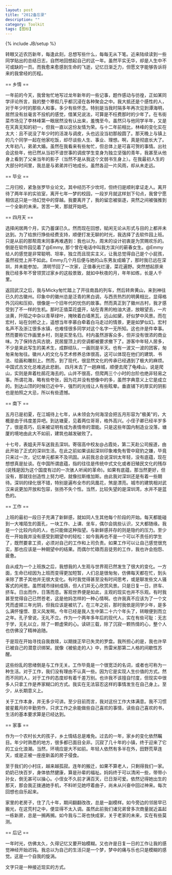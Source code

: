 ```yaml
---
layout: post
title: "2012备忘录"
description: ""
category: Toolkit
tags: [图标]
---
```

{% include JB/setup %}

转眼又近农历新年，每逢此刻，总想写些什么，每每无从下笔。近来陆续读到一些同学贴出的总结日志，自然地回想起自己的这一年。虽然平实无华，却是人生中不可或缺的一页。而我愈来愈感到生命的飞逝，记忆日渐乏力，但愿文字能够告诉将来的我曾经的历程。

== 乡情 ==

一年前的今天，我曾匆忙地写过龙年新年的一些记事，题作感动与彷徨，正如某同学评论所言，我的整个寒假几乎都沉浸在各种聚会之中。我大抵还是个感性的人，对于年少时的那些人和事，多少有些怀念。特别是当我时隔多年再次见到谭海明，居然没有丝毫言不投机的感觉，借某兄说法，可算是不枉费那时的少年了。在韦街菜市场见了李林峰第一眼居然没有认出来，羞愧至今。虽然只与他同学半年，又是在天真无知的初一，但我一直以这份友情为荣。与十二年前相比，林峰的变化实在太大：且不说没了年少时的活泼与调皮，头也远没当初那般圆了。那天晚上与镇上的几个同学一起在他家吃饭，却尽谈些人生、事业、理想。啊，真是彻底长大了。大年初八，弟弟大婚。虽然在我看来有些匆忙，但总体上是可喜可贺的事情。出社会这些年，他已然从当初不谙世事的调皮学生变身为独立坚强的青年，我甚至从他身上看到了父亲当年的影子（当然不是从我这个文弱书生身上）。在我最初人生的大部分时间里，我总是与弟弟并行地成长。虽然各迎一片风雨，却从未走远。

== 毕业 ==

二月归校，紧急张罗毕业论文。其中经历不少坎坷，但终归是顺利拿证走人。离开待了两年半的实验室，离开七年一梦的校园，一段岁月就这样划下句点，我曾宁愿相信这只是一场幻觉中的穿越。我要离开了，我的留恋被驱逐，突然之间被强推到一个全新的未来。苦苦一笑，那就开始吧。

== 四月天 ==

选择闲居两个月，实乃蓄谋已久。然而现在回想，赋闲无论从形式与目的上都并未达到。为了给旅行挣些经费支持，顺便打发无聊的时光，我选择了去软件园上班。只是从前的那帮周末同事再难遇到：我也以为，周末的设计初衷是为赏赐欢乐的。倒是在软件园见着了@Emmy, 那个曾在电话中叫我方滨兴的蕲春女生。@Emmy给人的感觉是非常聪明、坦率，独立而且现实主义，让我总觉得自己是个小屁孩，虽然视觉上并不如此。Emmy几个月后便与她的山东男友成婚了，那时我已远在深圳，并未能参加，
清明节回了一次家，正值春光烂漫，菜花遍野。突然想起原来我已经多年不曾领赏过家乡的这般景致，就如中秋夜的月，年年如练，长是人千里。

返回武汉之后，我与Micky匆忙踏上了开往南昌的列车，然后转奔黄山，来到神往已久的古徽州。印象中的徽州总是泛青的黑白调，与西贡热烈的明黄相比，显得格外沉闷和压抑，很像是一个旧年代的忧伤的故事。然而真正到了徽州古村，我才感受到了不一样的生机。那时正值菜花盛开，站在青黑的柏油大道，放眼望去，一片淡黄，阡陌之中杂以青草绿叶，掩映着白墙黑瓦，远山如黛，好似梦中风景。而在宏村，站在剑桥之上，遥想当年李慕白牵着白马走过的情景，更是如梦似幻。宏村名声不及浙江很多水镇，也难怪很多同学对这个名字一无所知。这也许是件幸事。然而要称它作画里乡村，则是实至名归。村内虽然游客众多，但并没有很浓的商业味。为了保持古风古貌，民居屋顶上的空调都被要求撤下了。游客中年轻人居多，不少是来此写生的美术生，成群结队，一画则是半天。也有一波又一波的团客，匆匆来匆匆往。徽州人的文化与艺术修养总体很高，这可以体现在他们的建筑、书法、绘画和雕刻上。然而，到了现代，很显然文化的传承已经遇到了极大的麻烦。中国式古文化总难逃此悲剧。
四月末去了一趟麻城，顺便去爬了龟峰山，说是爬山，实则是奔着杜鹃花海去的。山并不很高，但爬两三个小时的台阶也绝非轻易之事。所谓花海，略有些夸张，因为花并没有想像中的多，虽然字典意义上它是成立的。到达山顶的时候已近中午，强烈的光线让人有些眩晕。垂直铺下的厚实的阴影也是拍照之大忌，所以有些遗憾。

== 南下 ==

五月已是初夏，在江城待上七年，从未领会为何海涅会把五月形容为"极美"的，大概是由于纬度差异吧。到达塘夏，见着两位哥哥，格外高兴。小侄子卿已经半岁多了，很是乖巧，后来被证明有成为表情帝的潜能。只是这些年国内制造业没落，塘厦的境地由此大不如前，建筑也越发破败了。

十七号，表姐夫开车送我去深圳。寄宿高中校友@占霞处，第二天赴公司报道，由此开始了正式的深圳生活。在此之前如果谈起深圳印象难免有管中窥豹之嫌，毕竟只来过一次，记忆单元都来不及巩固。从前我总会说深圳太年轻，没有底蕴，现在想想真是扯谈。在中国所谓底蕴，指的往往是传统中式文化或者旧殖民文化的残存(说残是因为这个国度有过的一次骇人听闻的革命)。如果有底蕴，那当然更好，但没有，那就往创造性上努力吧，就像拉斯维加斯。由此我对深圳还是有着一些期待。深圳的绿化很不错，特别是遍布全市的凤凰花，煞是漂亮。城市的建筑相对武汉来说更加开放和包容，张扬不失个性。当然，比较失望的是深圳湾，水并不是蓝色的。

== 工作 ==

上班的最初一段日子充满了新鲜感，就如同人生其他每个阶段的开始。每天都能碰到一大堆陌生的面孔，一块工作、上课、坐车，偶尔会挑些认识，又大都随缘。我是一个比较内向的人，也只能做这种指望。与新鲜感并存的则是隐约的压力。至少在一开始我并没有感受到期望中的轻松：如今我再也不是一个可以不责任的学生了，既然要拿工资，必须对自己的工作和上司负责。如果工作可以让自己感觉很充实，那也应该是一种期望中的结果。而偶尔忙碌而且徒劳的工作，我也许会抱怨、疲惫。

自从成为一个上班族之后，我想我的人生观与世界观已然发生了很大的变化。一方面，生命已经因为上班而变得更加短暂，人们总是很匆匆，仿佛每天都在忙，到头来除了票子其他并无很大变化。有时我觉得甚至没有时间思考，或是聊发些文人骚客式的闲思。虽然城市绿树成荫，但人们并无心欣赏风景。只是日复一日，挤车、挤车。日出而作，日落而息。客观世界便是如此，主观的现实也并不乐观。有时我甚至觉得自己已然苍老，这是他妈怎样的一种心情啊。也许我真不应该为了一个文凭而虚掷三年光阴，但我应该是被坑了。在三年之前，那时我依是同学少年，是多么满怀憧憬、意义风发啊。今年已经是我人生中第二十六个年头了，转眼便到而立之年。孔子曾说，无礼不立。作为一个两年多年后的现代人，实在有些可耻：无志于学，无礼以立，除了一颗虚荣的心。读研三载，除了沉寂一颗热情的心，整个人也仿佛没了精神追随。

于是现在开始寻找自我救赎，以期拨正早已失灵的罗盘。我所担心的是，我也许早已被自己的潜意识绑架。就像《被偷走的人》中，热雷米那第二人格的间歇性苏醒。

这些纷乱的思绪倒是与工作无关。工作毕竟是一个很宽泛的名词，或者也可称为一种生活。对于工作，我们没有理由不认真一些。因为它是实现人生价值的方式。然而不同的人，对于工作的态度却有着千差万别。也许我不该擅自忖度，但现实中很多人只拿工作是养家糊口的方式。我实在无法容忍这样的事情发生在自己身上。至少，从长期意义上。

关于工作本身，并无多少可讲。至少目前而言，我对这份工作大体满意。我不习惯披星戴月的辛勤劳作，只求工作之余能做些自己喜欢的事情，读些自己喜欢的书，生活的基本要求算是已经达到。

== 家事 ==

作为一个农村长大的孩子，乡土情结总是难免。过去的一年，家乡的变化依然瞩目。年少时熟悉的地方，很多都已面目全非。沉寂了几十年的小镇，终于迎来了它的工业化浪潮。当然，环境应是大不如前。年轻人依然有多半在外，田野荒草连天，或是正被一座座新盖的房子侵食。

至于我们的小村庄，越来越孤寂。连年的搬迁，如果不算老人，只剩得我们一家。奶奶已快百岁，身体依然健康，算是孙辈的福祉。妈妈终于可以清闲一些，带带小孙女，倒无甚可以操心。小侄女不久前才满百天，已日渐可爱。依然记得她出生的那天，那会我正拨通她手机，不料听见她哼着曲子，尚未从兴奋中回过神来。每次回想也自乐起来。

家里的老房子，住了几十年，期间翻翻改改，总是一副模样。如今旁边的邻居早已搬光，在这荒村之中，便显得不太入调。虽然此前我们诸兄弟曾多次商量就近盖起一栋新房，总是一搁再搁。如今我与二哥也快成家，关于老家的未来，实在有些莫测。

== 后记 ==

一年时光，仿佛太久，久得记忆又要开始模糊。又也许是日复一日的工作让我的感觉神经开始迟钝。我总以为自己的生活只是一个梦，梦中的痛与乐也只是模糊的感觉。这是一个自我的旋涡。

文字只是一种接近现实的方式。


 


